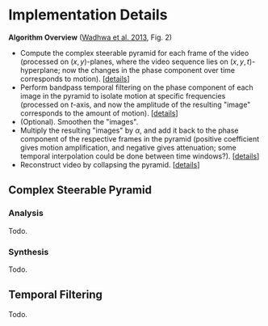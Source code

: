# Implementation Details

**Algorithm Overview** ([Wadhwa et al. 2013][1], Fig. 2)
- Compute the complex steerable pyramid for each frame of the video (processed on $(x,y)$-planes, where the video sequence lies on $(x,y,t)$-hyperplane; now the changes in the phase component over time corresponds to motion).  [[details](#analysis)]
- Perform bandpass temporal filtering on the phase component of each image in the pyramid to isolate motion at specific frequencies (processed on $t$-axis, and now the amplitude of the resulting "image" corresponds to the amount of motion).  [[details](#temporal-filtering)]
- (Optional).  Smoothen the "images".
- Multiply the resulting "images" by $\alpha$, and add it back to the phase component of the respective frames in the pyramid (positive coefficient gives motion amplification, and negative gives attenuation; some temporal interpolation could be done between time windows?).  [[details](#temporal-filtering)]
- Reconstruct video by collapsing the pyramid.  [[details](#synthesis)]

## Complex Steerable Pyramid

### Analysis

Todo.

### Synthesis

Todo.

## Temporal Filtering

Todo.

[1]: http://people.csail.mit.edu/nwadhwa/phase-video/phase-video.pdf
